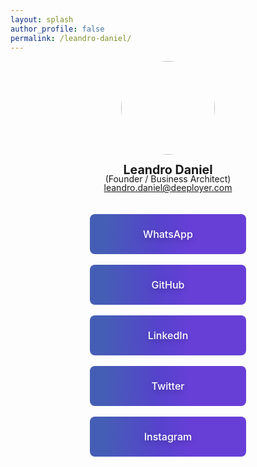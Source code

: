 ```yaml
---
layout: splash
author_profile: false
permalink: /leandro-daniel/
---
```


<style>
.profilebutton {
  background-image: linear-gradient(92.88deg, #455EB5 9.16%, #5643CC 43.89%, #673FD7 64.72%);
  border-radius: 8px;
  border-style: none;
  box-sizing: border-box;
  color: #FFFFFF;
  cursor: pointer;
  flex-shrink: 0;
  font-family: "Inter UI","SF Pro Display",-apple-system,BlinkMacSystemFont,"Segoe UI",Roboto,Oxygen,Ubuntu,Cantarell,"Open Sans","Helvetica Neue",sans-serif;
  font-size: 16px;
  font-weight: 500;
  height: 4rem;
  padding: 0 1.6rem;
  text-align: center;
  text-shadow: rgba(0, 0, 0, 0.25) 0 3px 8px;
  transition: all .5s;
  user-select: none;
  -webkit-user-select: none;
  touch-action: manipulation;
  width: 250px;
}
  
.profilebutton a:link {
  color: #ffffff;
  text-decoration: none;
}

.profilebutton a:visited {
  color: #ffffff;
  text-decoration: none;
}

.profilebutton a:focus {  
  background: #BAE498;
}

.profilebutton a:hover {  
  background: #CDFEAA;
  box-shadow: rgba(80, 63, 205, 0.5) 0 1px 30px;
  transition-duration: .1s;
}

.profilebutton a:active {  
  color: #CDFEAA;
}
  
@media (min-width: 768px) {
  .profilebutton {
    padding: 0 2.6rem;
  }
}
</style>

<center>
  <img src="/assets/images/leandrodaniel-avatar.png" style="text-align: center; border-radius: 50%; width: 150px;">
  <br /><br />
  <span style="text-align:center; font-size:1.4em; font-weight:bold; line-height: 80%;">Leandro Daniel</span>
  <br />  
  <span style="text-align: center; font-size:1.0em; line-height: 80%;">(Founder / Business Architect)</span>
  <br />
  <a href="mailto:leandro.daniel@deeployer.com">leandro.daniel@deeployer.com</a>
  <br /><br /><br />
  <button class="profilebutton" role="button" onclick="window.location = 'https://wa.me/5511960784444';">WhatsApp</button>
  <br /><br />
  <button class="profilebutton" role="button" onclick="window.location = 'https://github.com/ldaniel';">GitHub</button>  
  <br /><br />
  <button class="profilebutton" role="button" onclick="window.location = 'https://linkedin.com/in/leandrodaniel';">LinkedIn</button>
  <br /><br />
  <button class="profilebutton" role="button" onclick="window.location = 'https://twitter.com/leandronet';">Twitter</button>
  <br /><br />
  <button class="profilebutton" role="button" onclick="window.location = 'https://instagram.com/leandro.o.daniel';">Instagram</button>
</center>
